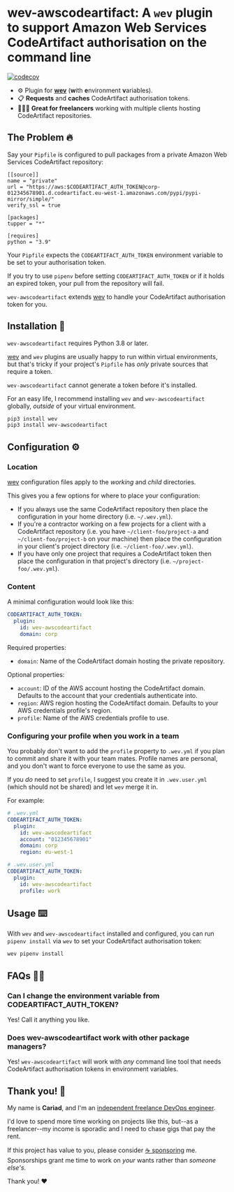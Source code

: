 # wev-awscodeartifact: A `wev` plugin to support Amazon Web Services CodeArtifact authorisation on the command line

[![codecov](https://codecov.io/gh/cariad/wev-awscodeartifact/branch/main/graph/badge.svg?token=D48XKZJXJ7)](https://codecov.io/gh/cariad/wev-awscodeartifact)

- ⚙️ Plugin for **[wev](https://github.com/cariad/wev)** (**w**ith **e**nvironment **v**ariables).
- 📋 **Requests** and **caches** CodeArtifact authorisation tokens.
- 👩🏼‍💻 **Great for freelancers** working with multiple clients hosting CodeArtifact repositories.

## The Problem 🔥

Say your `Pipfile` is configured to pull packages from a private Amazon Web Services CodeArtifact repository:

```text
[[source]]
name = "private"
url = "https://aws:$CODEARTIFACT_AUTH_TOKEN@corp-012345678901.d.codeartifact.eu-west-1.amazonaws.com/pypi/pypi-mirror/simple/"
verify_ssl = true

[packages]
tupper = "*"

[requires]
python = "3.9"
```

Your `Pipfile` expects the `CODEARTIFACT_AUTH_TOKEN` environment variable to be set to your authorisation token.

If you try to use `pipenv` before setting `CODEARTIFACT_AUTH_TOKEN` or if it holds an expired token, your pull from the repository will fail.

`wev-awscodeartifact` extends [wev](https://github.com/cariad/wev) to handle your CodeArtifact authorisation token for you.

## Installation 🎁

`wev-awscodeartifact` requires Python 3.8 or later.

[wev](https://github.com/cariad/wev) and `wev` plugins are usually happy to run within virtual environments, but that's tricky if your project's `Pipfile` has _only_ private sources that require a token.

`wev-awscodeartifact` cannot generate a token before it's installed.

For an easy life, I recommend installing `wev` and `wev-awscodeartifact` globally, _outside_ of your virtual environment.

```bash
pip3 install wev
pip3 install wev-awscodeartifact
```

## Configuration ⚙️

### Location

[wev](https://github.com/cariad/wev) configuration files apply to the _working_ and _child_ directories.

This gives you a few options for where to place your configuration:

- If you always use the same CodeArtifact repository then place the configuration in your home directory (i.e. `~/.wev.yml`).
- If you're a contractor working on a few projects for a client with a CodeArtifact repository (i.e. you have `~/client-foo/project-a` and `~/client-foo/project-b` on your machine) then place the configuration in your client's project directory (i.e. `~/client-foo/.wev.yml`).
- If you have only one project that requires a CodeArtifact token then place the configuration in that project's directory (i.e. `~/project-foo/.wev.yml`).

### Content

A minimal configuration would look like this:

```yaml
CODEARTIFACT_AUTH_TOKEN:
  plugin:
    id: wev-awscodeartifact
    domain: corp
```

Required properties:

- `domain`: Name of the CodeArtifact domain hosting the private repository.

Optional properties:

- `account`: ID of the AWS account hosting the CodeArtifact domain. Defaults to the account that your credentials authenticate into.
- `region`: AWS region hosting the CodeArtifact domain. Defaults to your AWS credentials profile's region.
- `profile`: Name of the AWS credentials profile to use.

### Configuring your profile when you work in a team

You probably don't want to add the `profile` property to `.wev.yml` if you plan to commit and share it with your team mates. Profile names are personal, and you don't want to force everyone to use the same as you.

If you _do_ need to set `profile`, I suggest you create it in `.wev.user.yml` (which should not be shared) and let `wev` merge it in.

For example:

```yaml
# .wev.yml
CODEARTIFACT_AUTH_TOKEN:
  plugin:
    id: wev-awscodeartifact
    account: "012345678901"
    domain: corp
    region: eu-west-1
```

```yaml
# .wev.user.yml
CODEARTIFACT_AUTH_TOKEN:
  plugin:
    id: wev-awscodeartifact
    profile: work
```

## Usage ⌨️

With `wev` and `wev-awscodeartifact` installed and configured, you can run `pipenv install` via `wev` to set your CodeArtifact authorisation token:

```bash
wev pipenv install
```

## FAQs 🙋‍♀️

### Can I change the environment variable from CODEARTIFACT_AUTH_TOKEN?

Yes! Call it anything you like.

### Does wev-awscodeartifact work with other package managers?

Yes! `wev-awscodeartifact` will work with _any_ command line tool that needs CodeArtifact authorisation tokens in environment variables.

## Thank you! 🎉

My name is **Cariad**, and I'm an [independent freelance DevOps engineer](https://cariad.me).

I'd love to spend more time working on projects like this, but--as a freelancer--my income is sporadic and I need to chase gigs that pay the rent.

If this project has value to you, please consider [☕️ sponsoring](https://github.com/sponsors/cariad) me. Sponsorships grant me time to work on _your_ wants rather than _someone else's_.

Thank you! ❤️

